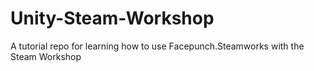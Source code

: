 # Unity-Steam-Workshop
A tutorial repo for learning how to use Facepunch.Steamworks with the Steam Workshop

